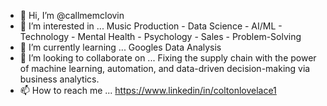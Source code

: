 - 👋 Hi, I’m @callmemclovin
- 👀 I’m interested in ... Music Production - Data Science - AI/ML - Technology - Mental Health - Psychology - Sales - Problem-Solving
- 🌱 I’m currently learning ... Googles Data Analysis 
- 💞️ I’m looking to collaborate on ... Fixing the supply chain with the power of machine learning, automation, and data-driven decision-making via business analytics. 
- 📫 How to reach me ... https://www.linkedin/in/coltonlovelace1

<!---
callmemclovin/callmemclovin is a ✨ special ✨ repository because its `README.md` (this file) appears on your GitHub profile.
You can click the Preview link to take a look at your changes.
--->
